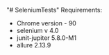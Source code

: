 "# SeleniumTests"
Requirements:
- Chrome version - 90
- selenium v 4.0
- junit-jupiter 5.8.0-M1
- allure 2.13.9
